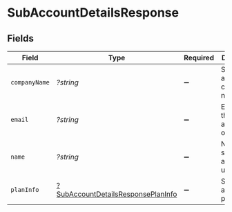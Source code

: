 # SubAccountDetailsResponse


## Fields

| Field                                                                                          | Type                                                                                           | Required                                                                                       | Description                                                                                    |
| ---------------------------------------------------------------------------------------------- | ---------------------------------------------------------------------------------------------- | ---------------------------------------------------------------------------------------------- | ---------------------------------------------------------------------------------------------- |
| `companyName`                                                                                  | *?string*                                                                                      | :heavy_minus_sign:                                                                             | Sub-account company name                                                                       |
| `email`                                                                                        | *?string*                                                                                      | :heavy_minus_sign:                                                                             | Email id of the sub-account organization                                                       |
| `name`                                                                                         | *?string*                                                                                      | :heavy_minus_sign:                                                                             | Name of the sub-account user                                                                   |
| `planInfo`                                                                                     | [?SubAccountDetailsResponsePlanInfo](../../models/shared/SubAccountDetailsResponsePlanInfo.md) | :heavy_minus_sign:                                                                             | Sub-account plan details                                                                       |